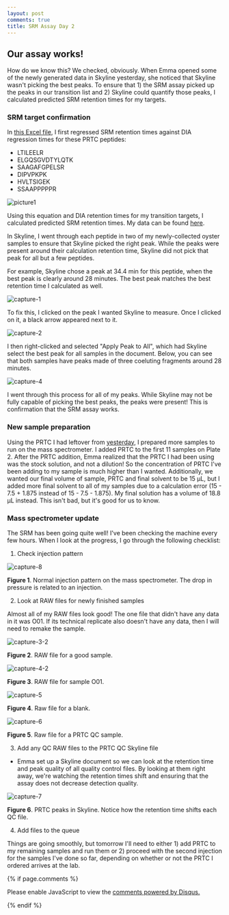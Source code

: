 ```yaml
---
layout: post
comments: true
title: SRM Assay Day 2
---
```


## Our assay works!

How do we know this? We checked, obviously. When Emma opened some of the newly generated data in Skyline yesterday, she noticed that Skyline wasn't picking the best peaks. To ensure that 1) the SRM assay picked up the peaks in our transition list and 2) Skyline could quantify those peaks, I calculated predicted SRM retention times for my targets.

### SRM target confirmation

In [this Excel file](https://github.com/RobertsLab/project-oyster-oa/blob/master/analyses/DNR_TransitionSelection_20170707/2017-07-08-Final-Transitions/2017-07-11-Predicted-SRM-Retention-Times.xlsx), I first regressed SRM retention times against DIA regression times for these PRTC peptides:

- LTILEELR
- ELGQSGVDTYLQTK
- SAAGAFGPELSR
- DIPVPKPK
- HVLTSIGEK
- SSAAPPPPPR

![picture1](https://user-images.githubusercontent.com/22335838/28190198-95cf2f46-67de-11e7-97c6-de7c88a4d6a7.jpg)

Using this equation and DIA retention times for my transition targets, I calculated predicted SRM retention times. My data can be found [here](https://github.com/RobertsLab/project-oyster-oa/blob/master/analyses/DNR_TransitionSelection_20170707/2017-07-08-Final-Transitions/2017-07-11-Predicted-SRM-Retention-Times.xlsx). 

In Skyline, I went through each peptide in two of my newly-collected oyster samples to ensure that Skyline picked the right peak. While the peaks were present around their calculation retention time, Skyline did not pick that peak for all but a few peptides.

For example, Skyline chose a peak at 34.4 min for this peptide, when the best peak is clearly around 28 minutes. The best peak matches the best retention time I calculated as well.

![capture-1](https://user-images.githubusercontent.com/22335838/28190411-a4f2b0be-67df-11e7-9b5d-5e78b4083d5a.PNG)

To fix this, I clicked on the peak I wanted Skyline to measure. Once I clicked on it, a black arrow appeared next to it.

![capture-2](https://user-images.githubusercontent.com/22335838/28190460-da3e7406-67df-11e7-9dc7-1003caccb435.PNG)

I then right-clicked and selected "Apply Peak to All", which had Skyline select the best peak for all samples in the document. Below, you can see that both samples have peaks made of three coeluting fragments around 28 minutes.

![capture-4](https://user-images.githubusercontent.com/22335838/28190462-da56eab8-67df-11e7-85c8-ff50c7e636a8.PNG)

I went through this process for all of my peaks. While Skyline may not be fully capable of picking the best peaks, the peaks were present! This is confirmation that the SRM assay works.

### New sample preparation

Using the PRTC I had leftover from [yesterday](https://yaaminiv.github.io/SRM-Assay-Day1/), I prepared more samples to run on the mass spectrometer. I added PRTC to the first 11 samples on Plate 2. After the PRTC addition, Emma realized that the PRTC I had been using was the stock solution, and not a dilution! So the concentration of PRTC I've been adding to my sample is much higher than I wanted. Additionally, we wanted our final volume of sample, PRTC and final solvent to be 15 µL, but I added more final solvent to all of my samples due to a calculation error (15 - 7.5 + 1.875 instead of 15 - 7.5 - 1.875). My final solution has a volume of 18.8 µL instead. This isn't bad, but it's good for us to know.

### Mass spectrometer update

The SRM has been going quite well! I've been checking the machine every few hours. When I look at the progress, I go through the following checklist:

1. Check injection pattern

![capture-8](https://user-images.githubusercontent.com/22335838/28243725-2ef7822a-698a-11e7-98a1-691499b3f35f.PNG)

**Figure 1**. Normal injection pattern on the mass spectrometer. The drop in pressure is related to an injection.

2. Look at RAW files for newly finished samples

Almost all of my RAW files look good! The one file that didn't have any data in it was O01. If its technical replicate also doesn't have any data, then I will need to remake the sample.

![capture-3-2](https://user-images.githubusercontent.com/22335838/28243716-edab274a-6989-11e7-9faa-138e8748a6dc.PNG)

**Figure 2**. RAW file for a good sample.

![capture-4-2](https://user-images.githubusercontent.com/22335838/28243714-ed9d62a4-6989-11e7-8679-0e5dc22884b8.PNG)

**Figure 3**. RAW file for sample O01.

![capture-5](https://user-images.githubusercontent.com/22335838/28243715-edaaf428-6989-11e7-951b-7a7d19ea5117.PNG)

**Figure 4**. Raw file for a blank.

![capture-6](https://user-images.githubusercontent.com/22335838/28243718-edae6b30-6989-11e7-808d-ce4b632c75d6.PNG)

**Figure 5**. Raw file for a PRTC QC sample.

3. Add any QC RAW files to the PRTC QC Skyline file
  - Emma set up a Skyline document so we can look at the retention time and peak quality of all quality control files. By looking at them right away, we're watching the retention times shift and ensuring that the assay does not decrease detection quality.
  
![capture-7](https://user-images.githubusercontent.com/22335838/28243717-edab1bd8-6989-11e7-8d93-d9b9c77810a4.PNG)

**Figure 6**. PRTC peaks in Skyline. Notice how the retention time shifts each QC file.

4. Add files to the queue

Things are going smoothly, but tomorrow I'll need to either 1) add PRTC to my remaining samples and run them or 2) proceed with the second injection for the samples I've done so far, depending on whether or not the PRTC I ordered arrives at the lab.

{% if page.comments %}

<div id="disqus_thread"></div>
<script>

/**
*  RECOMMENDED CONFIGURATION VARIABLES: EDIT AND UNCOMMENT THE SECTION BELOW TO INSERT DYNAMIC VALUES FROM YOUR PLATFORM OR CMS.
*  LEARN WHY DEFINING THESE VARIABLES IS IMPORTANT: https://disqus.com/admin/universalcode/#configuration-variables*/
/*
var disqus_config = function () {
this.page.url = PAGE_URL;  // Replace PAGE_URL with your page's canonical URL variable
this.page.identifier = PAGE_IDENTIFIER; // Replace PAGE_IDENTIFIER with your page's unique identifier variable
};
*/
(function() { // DON'T EDIT BELOW THIS LINE
var d = document, s = d.createElement('script');
s.src = 'https://the-responsible-grad-student.disqus.com/embed.js';
s.setAttribute('data-timestamp', +new Date());
(d.head || d.body).appendChild(s);
})();
</script>
<noscript>Please enable JavaScript to view the <a href="https://disqus.com/?ref_noscript">comments powered by Disqus.</a></noscript>

{% endif %}

<script id="dsq-count-scr" src="//the-responsible-grad-student.disqus.com/count.js" async></script>
